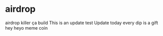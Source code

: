 # airdrop
airdrop killer
ça build
This is an update
test
Update today
every dip is a gift
hey
heyo
meme coin
